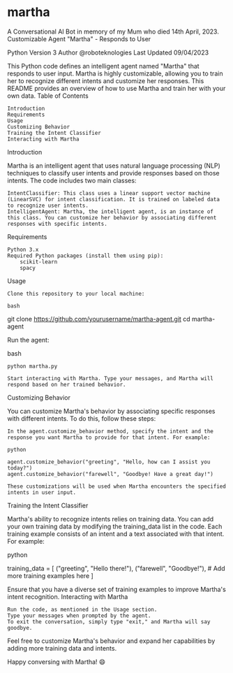 # martha
A Conversational AI Bot in memory of my Mum who died 14th April, 2023.
Customizable Agent "Martha" - Responds to User

Python Version 3
Author @roboteknologies
Last Updated 09/04/2023

This Python code defines an intelligent agent named "Martha" that responds to user input. Martha is highly customizable, allowing you to train her to recognize different intents and customize her responses. This README provides an overview of how to use Martha and train her with your own data.
Table of Contents

    Introduction
    Requirements
    Usage
    Customizing Behavior
    Training the Intent Classifier
    Interacting with Martha

Introduction

Martha is an intelligent agent that uses natural language processing (NLP) techniques to classify user intents and provide responses based on those intents. The code includes two main classes:

    IntentClassifier: This class uses a linear support vector machine (LinearSVC) for intent classification. It is trained on labeled data to recognize user intents.
    IntelligentAgent: Martha, the intelligent agent, is an instance of this class. You can customize her behavior by associating different responses with specific intents.

Requirements

    Python 3.x
    Required Python packages (install them using pip):
        scikit-learn
        spacy

Usage

    Clone this repository to your local machine:

    bash

git clone https://github.com/yourusername/martha-agent.git
cd martha-agent

Run the agent:

bash

    python martha.py

    Start interacting with Martha. Type your messages, and Martha will respond based on her trained behavior.

Customizing Behavior

You can customize Martha's behavior by associating specific responses with different intents. To do this, follow these steps:

    In the agent.customize_behavior method, specify the intent and the response you want Martha to provide for that intent. For example:

    python

    agent.customize_behavior("greeting", "Hello, how can I assist you today?")
    agent.customize_behavior("farewell", "Goodbye! Have a great day!")

    These customizations will be used when Martha encounters the specified intents in user input.

Training the Intent Classifier

Martha's ability to recognize intents relies on training data. You can add your own training data by modifying the training_data list in the code. Each training example consists of an intent and a text associated with that intent. For example:

python

training_data = [
    ("greeting", "Hello there!"),
    ("farewell", "Goodbye!"),
    # Add more training examples here
]

Ensure that you have a diverse set of training examples to improve Martha's intent recognition.
Interacting with Martha

    Run the code, as mentioned in the Usage section.
    Type your messages when prompted by the agent.
    To exit the conversation, simply type "exit," and Martha will say goodbye.

Feel free to customize Martha's behavior and expand her capabilities by adding more training data and intents.

Happy conversing with Martha! 😄
